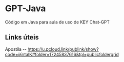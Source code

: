 # GPT-Java
Código em Java para aula de uso de KEY Chat-GPT

## Links úteis
Apostila 
-- https://u.pcloud.link/publink/show?code=ij6rtalK#folder=17245837616&tpl=publicfoldergrid 
